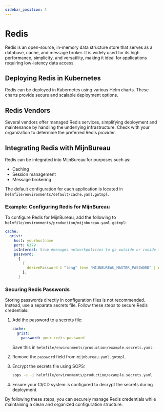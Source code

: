 ```yaml
---
sidebar_position: 4
---
```


# Redis

Redis is an open-source, in-memory data structure store that serves as a database, cache, and message broker. It is widely used for its high performance, simplicity, and versatility, making it ideal for applications requiring low-latency data access.

## Deploying Redis in Kubernetes

Redis can be deployed in Kubernetes using various Helm charts. These charts provide secure and scalable deployment options.

## Redis Vendors

Several vendors offer managed Redis services, simplifying deployment and maintenance by handling the underlying infrastructure. Check with your organization to determine the preferred Redis provider.

## Integrating Redis with MijnBureau

Redis can be integrated into MijnBureau for purposes such as:

- Caching
- Session management
- Message brokering

The default configuration for each application is located in `helmfile/environments/default/cache.yaml.gotmpl`.

### Example: Configuring Redis for MijnBureau

To configure Redis for MijnBureau, add the following to `helmfile/environments/production/mijnbureau.yaml.gotmpl`:

```yaml
cache:
  grist:
    host: yourhostname
    port: 6379
    isInternal: true #manages networkpolicies to go outside or inside the cluster
    password:
      {
        {
          derivePassword 1 "long" (env "MIJNBUREAU_MASTER_PASSWORD" | default "mijn-bureau") "redis" "password" | sha1sum | quote,
        },
      }
```

### Securing Redis Passwords

Storing passwords directly in configuration files is not recommended. Instead, use a separate secrets file. Follow these steps to secure Redis credentials:

1. Add the password to a secrets file:

   ```yaml
   cache:
     grist:
       password: your redis password
   ```

   Save this in `helmfile/environments/production/example.secrets.yaml`.

2. Remove the `password` field from `mijnbureau.yaml.gotmpl`.

3. Encrypt the secrets file using SOPS:

   ```bash
   sops -e -i helmfile/environments/production/example.secrets.yaml
   ```

4. Ensure your CI/CD system is configured to decrypt the secrets during deployment.

By following these steps, you can securely manage Redis credentials while maintaining a clean and organized configuration structure.
